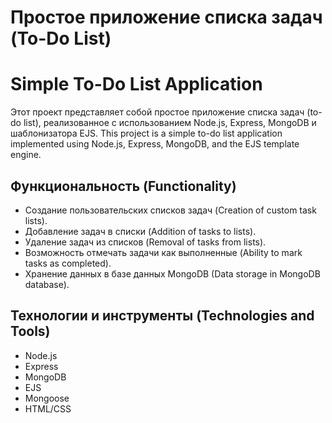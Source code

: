 # Простое приложение списка задач (To-Do List)
# Simple To-Do List Application

Этот проект представляет собой простое приложение списка задач (to-do list), реализованное с использованием Node.js, Express, MongoDB и шаблонизатора EJS.
This project is a simple to-do list application implemented using Node.js, Express, MongoDB, and the EJS template engine.

## Функциональность (Functionality)

- Создание пользовательских списков задач (Creation of custom task lists).
- Добавление задач в списки (Addition of tasks to lists).
- Удаление задач из списков (Removal of tasks from lists).
- Возможность отмечать задачи как выполненные (Ability to mark tasks as completed).
- Хранение данных в базе данных MongoDB (Data storage in MongoDB database).

## Технологии и инструменты (Technologies and Tools)

- Node.js
- Express
- MongoDB
- EJS 
- Mongoose 
- HTML/CSS
